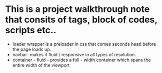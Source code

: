 # This is a project walkthrough note that consits of tags, block of codes, scripts etc..
- <div id = "loader-wrapper"> 
       loader wrapper is a preloader in css that comes seconds head before the page loads up.
- <nav calss = "navbar navbar-expand-lg">
        navbar- makes it fluid / responsive in all types of resolution.
- container - fluid - provides a full - width container which spans the entire width of the viewport
